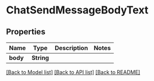 # ChatSendMessageBodyText

## Properties

Name | Type | Description | Notes
------------ | ------------- | ------------- | -------------
**body** | **String** |  | 

[[Back to Model list]](../README.md#documentation-for-models) [[Back to API list]](../README.md#documentation-for-api-endpoints) [[Back to README]](../README.md)


